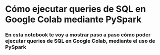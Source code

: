 <h1> Cómo ejecutar queries de SQL en Google Colab mediante PySpark </h1>

<h3> En esta notebook te voy a mostrar paso a paso cómo poder ejecutar queries de SQL en Google Colab, mediante el uso de PySpark </h3>

